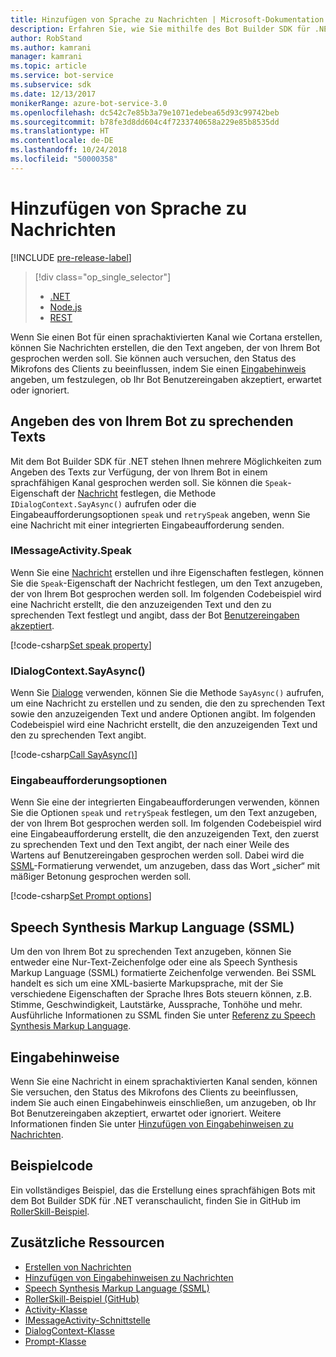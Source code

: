 ```yaml
---
title: Hinzufügen von Sprache zu Nachrichten | Microsoft-Dokumentation
description: Erfahren Sie, wie Sie mithilfe des Bot Builder SDK für .NET Nachrichten Sprache hinzufügen.
author: RobStand
ms.author: kamrani
manager: kamrani
ms.topic: article
ms.service: bot-service
ms.subservice: sdk
ms.date: 12/13/2017
monikerRange: azure-bot-service-3.0
ms.openlocfilehash: dc542c7e85b3a79e1071edebea65d93c99742beb
ms.sourcegitcommit: b78fe3d8dd604c4f7233740658a229e85b8535dd
ms.translationtype: HT
ms.contentlocale: de-DE
ms.lasthandoff: 10/24/2018
ms.locfileid: "50000358"
---
```

# <a name="add-speech-to-messages"></a>Hinzufügen von Sprache zu Nachrichten

[!INCLUDE [pre-release-label](../includes/pre-release-label-v3.md)]

> [!div class="op_single_selector"]
> - [.NET](../dotnet/bot-builder-dotnet-text-to-speech.md)
> - [Node.js](../nodejs/bot-builder-nodejs-text-to-speech.md)
> - [REST](../rest-api/bot-framework-rest-connector-text-to-speech.md)

Wenn Sie einen Bot für einen sprachaktivierten Kanal wie Cortana erstellen, können Sie Nachrichten erstellen, die den Text angeben, der von Ihrem Bot gesprochen werden soll. Sie können auch versuchen, den Status des Mikrofons des Clients zu beeinflussen, indem Sie einen [Eingabehinweis](bot-builder-dotnet-add-input-hints.md) angeben, um festzulegen, ob Ihr Bot Benutzereingaben akzeptiert, erwartet oder ignoriert.

## <a name="specify-text-to-be-spoken-by-your-bot"></a>Angeben des von Ihrem Bot zu sprechenden Texts

Mit dem Bot Builder SDK für .NET stehen Ihnen mehrere Möglichkeiten zum Angeben des Texts zur Verfügung, der von Ihrem Bot in einem sprachfähigen Kanal gesprochen werden soll. Sie können die `Speak`-Eigenschaft der [Nachricht][IMessageActivity] festlegen, die Methode `IDialogContext.SayAsync()` aufrufen oder die Eingabeaufforderungsoptionen `speak` und `retrySpeak` angeben, wenn Sie eine Nachricht mit einer integrierten Eingabeaufforderung senden.

### <a id="message-speak"></a> IMessageActivity.Speak

Wenn Sie eine [Nachricht][IMessageActivity] erstellen und ihre Eigenschaften festlegen, können Sie die `Speak`-Eigenschaft der Nachricht festlegen, um den Text anzugeben, der von Ihrem Bot gesprochen werden soll. Im folgenden Codebeispiel wird eine Nachricht erstellt, die den anzuzeigenden Text und den zu sprechenden Text festlegt und angibt, dass der Bot [Benutzereingaben akzeptiert](bot-builder-dotnet-add-input-hints.md).

[!code-csharp[Set speak property](../includes/code/dotnet-text-to-speech.cs#Speak1)]

### <a id="say-async"></a> IDialogContext.SayAsync()

Wenn Sie [Dialoge](bot-builder-dotnet-dialogs.md) verwenden, können Sie die Methode `SayAsync()` aufrufen, um eine Nachricht zu erstellen und zu senden, die den zu sprechenden Text sowie den anzuzeigenden Text und andere Optionen angibt. Im folgenden Codebeispiel wird eine Nachricht erstellt, die den anzuzeigenden Text und den zu sprechenden Text angibt.

[!code-csharp[Call SayAsync()](../includes/code/dotnet-text-to-speech.cs#Speak2)]

### <a id="prompt-options"></a> Eingabeaufforderungsoptionen

Wenn Sie eine der integrierten Eingabeaufforderungen verwenden, können Sie die Optionen `speak` und `retrySpeak` festlegen, um den Text anzugeben, der von Ihrem Bot gesprochen werden soll. Im folgenden Codebeispiel wird eine Eingabeaufforderung erstellt, die den anzuzeigenden Text, den zuerst zu sprechenden Text und den Text angibt, der nach einer Weile des Wartens auf Benutzereingaben gesprochen werden soll. Dabei wird die [SSML](#ssml)-Formatierung verwendet, um anzugeben, dass das Wort „sicher“ mit mäßiger Betonung gesprochen werden soll.

[!code-csharp[Set Prompt options](../includes/code/dotnet-text-to-speech.cs#Speak3)]

## <a id="ssml"></a> Speech Synthesis Markup Language (SSML)

Um den von Ihrem Bot zu sprechenden Text anzugeben, können Sie entweder eine Nur-Text-Zeichenfolge oder eine als Speech Synthesis Markup Language (SSML) formatierte Zeichenfolge verwenden. Bei SSML handelt es sich um eine XML-basierte Markupsprache, mit der Sie verschiedene Eigenschaften der Sprache Ihres Bots steuern können, z.B. Stimme, Geschwindigkeit, Lautstärke, Aussprache, Tonhöhe und mehr. Ausführliche Informationen zu SSML finden Sie unter <a href="https://msdn.microsoft.com/en-us/library/hh378377(v=office.14).aspx" target="_blank">Referenz zu Speech Synthesis Markup Language</a>.

## <a name="input-hints"></a>Eingabehinweise

Wenn Sie eine Nachricht in einem sprachaktivierten Kanal senden, können Sie versuchen, den Status des Mikrofons des Clients zu beeinflussen, indem Sie auch einen Eingabehinweis einschließen, um anzugeben, ob Ihr Bot Benutzereingaben akzeptiert, erwartet oder ignoriert. Weitere Informationen finden Sie unter [Hinzufügen von Eingabehinweisen zu Nachrichten](bot-builder-dotnet-add-input-hints.md).

## <a name="sample-code"></a>Beispielcode 

Ein vollständiges Beispiel, das die Erstellung eines sprachfähigen Bots mit dem Bot Builder SDK für .NET veranschaulicht, finden Sie in GitHub im <a href="https://github.com/Microsoft/BotBuilder-Samples/tree/v3-sdk-samples/CSharp" target="_blank">RollerSkill-Beispiel</a>.

## <a name="additional-resources"></a>Zusätzliche Ressourcen

- [Erstellen von Nachrichten](bot-builder-dotnet-create-messages.md)
- [Hinzufügen von Eingabehinweisen zu Nachrichten](bot-builder-dotnet-add-input-hints.md)
- <a href="https://msdn.microsoft.com/en-us/library/hh378377(v=office.14).aspx" target="_blank">Speech Synthesis Markup Language (SSML)</a>
- <a href="https://github.com/Microsoft/BotBuilder-Samples/tree/master/CSharp/demo-RollerSkill" target="_blank">RollerSkill-Beispiel (GitHub)</a>
- <a href="https://docs.botframework.com/en-us/csharp/builder/sdkreference/dc/d2f/class_microsoft_1_1_bot_1_1_connector_1_1_activity.html" target="_blank">Activity-Klasse</a>
- <a href="/dotnet/api/microsoft.bot.connector.imessageactivity" target="_blank">IMessageActivity-Schnittstelle</a>
- <a href="/dotnet/api/microsoft.bot.builder.dialogs.internals.dialogcontext" target="_blank">DialogContext-Klasse</a>
- <a href="/dotnet/api/microsoft.bot.builder.dialogs.internals.prompt-2" target="_blank">Prompt-Klasse</a>

[IMessageActivity]: /dotnet/api/microsoft.bot.connector.imessageactivity


